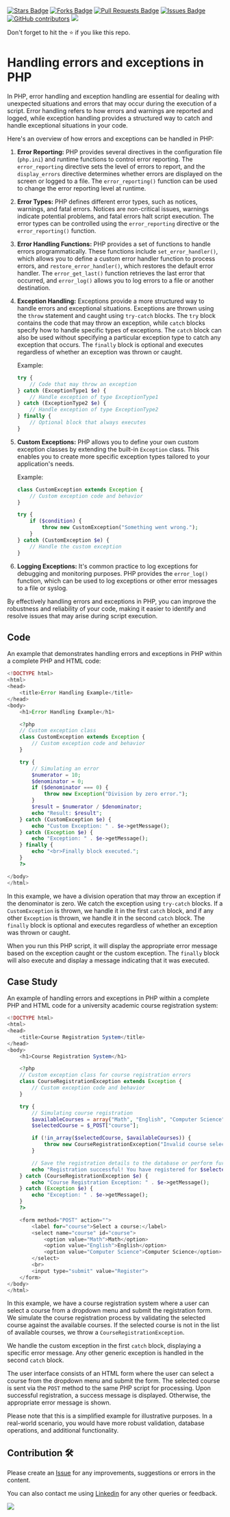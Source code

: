<a href="https://github.com/drshahizan/learn-php/stargazers"><img src="https://img.shields.io/github/stars/drshahizan/learn-php" alt="Stars Badge"/></a>
<a href="https://github.com/drshahizan/learn-php/network/members"><img src="https://img.shields.io/github/forks/drshahizan/learn-php" alt="Forks Badge"/></a>
<a href="https://github.com/drshahizan/learn-php/pulls"><img src="https://img.shields.io/github/issues-pr/drshahizan/learn-php" alt="Pull Requests Badge"/></a>
<a href="https://github.com/drshahizan/learn-php/issues"><img src="https://img.shields.io/github/issues/drshahizan/learn-php" alt="Issues Badge"/></a>
<a href="https://github.com/drshahizan/learn-php/graphs/contributors"><img alt="GitHub contributors" src="https://img.shields.io/github/contributors/drshahizan/learn-php?color=2b9348"></a>
![](https://visitor-badge.glitch.me/badge?page_id=drshahizan/learn-php)

Don't forget to hit the :star: if you like this repo.

# Handling errors and exceptions in PHP

In PHP, error handling and exception handling are essential for dealing with unexpected situations and errors that may occur during the execution of a script. Error handling refers to how errors and warnings are reported and logged, while exception handling provides a structured way to catch and handle exceptional situations in your code.

Here's an overview of how errors and exceptions can be handled in PHP:

1. **Error Reporting:**
   PHP provides several directives in the configuration file (`php.ini`) and runtime functions to control error reporting. The `error_reporting` directive sets the level of errors to report, and the `display_errors` directive determines whether errors are displayed on the screen or logged to a file. The `error_reporting()` function can be used to change the error reporting level at runtime.

2. **Error Types:**
   PHP defines different error types, such as notices, warnings, and fatal errors. Notices are non-critical issues, warnings indicate potential problems, and fatal errors halt script execution. The error types can be controlled using the `error_reporting` directive or the `error_reporting()` function.

3. **Error Handling Functions:**
   PHP provides a set of functions to handle errors programmatically. These functions include `set_error_handler()`, which allows you to define a custom error handler function to process errors, and `restore_error_handler()`, which restores the default error handler. The `error_get_last()` function retrieves the last error that occurred, and `error_log()` allows you to log errors to a file or another destination.

4. **Exception Handling:**
   Exceptions provide a more structured way to handle errors and exceptional situations. Exceptions are thrown using the `throw` statement and caught using `try-catch` blocks. The `try` block contains the code that may throw an exception, while `catch` blocks specify how to handle specific types of exceptions. The `catch` block can also be used without specifying a particular exception type to catch any exception that occurs. The `finally` block is optional and executes regardless of whether an exception was thrown or caught.

   Example:
   ```php
   try {
       // Code that may throw an exception
   } catch (ExceptionType1 $e) {
       // Handle exception of type ExceptionType1
   } catch (ExceptionType2 $e) {
       // Handle exception of type ExceptionType2
   } finally {
       // Optional block that always executes
   }
   ```

5. **Custom Exceptions:**
   PHP allows you to define your own custom exception classes by extending the built-in `Exception` class. This enables you to create more specific exception types tailored to your application's needs.

   Example:
   ```php
   class CustomException extends Exception {
       // Custom exception code and behavior
   }

   try {
       if ($condition) {
           throw new CustomException("Something went wrong.");
       }
   } catch (CustomException $e) {
       // Handle the custom exception
   }
   ```

6. **Logging Exceptions:**
   It's common practice to log exceptions for debugging and monitoring purposes. PHP provides the `error_log()` function, which can be used to log exceptions or other error messages to a file or syslog.

By effectively handling errors and exceptions in PHP, you can improve the robustness and reliability of your code, making it easier to identify and resolve issues that may arise during script execution.

## Code
An example that demonstrates handling errors and exceptions in PHP within a complete PHP and HTML code:

```php
<!DOCTYPE html>
<html>
<head>
    <title>Error Handling Example</title>
</head>
<body>
    <h1>Error Handling Example</h1>

    <?php
    // Custom exception class
    class CustomException extends Exception {
        // Custom exception code and behavior
    }

    try {
        // Simulating an error
        $numerator = 10;
        $denominator = 0;
        if ($denominator === 0) {
            throw new Exception("Division by zero error.");
        }
        $result = $numerator / $denominator;
        echo "Result: $result";
    } catch (CustomException $e) {
        echo "Custom Exception: " . $e->getMessage();
    } catch (Exception $e) {
        echo "Exception: " . $e->getMessage();
    } finally {
        echo "<br>Finally block executed.";
    }
    ?>

</body>
</html>
```

In this example, we have a division operation that may throw an exception if the denominator is zero. We catch the exception using `try-catch` blocks. If a `CustomException` is thrown, we handle it in the first `catch` block, and if any other `Exception` is thrown, we handle it in the second `catch` block. The `finally` block is optional and executes regardless of whether an exception was thrown or caught.

When you run this PHP script, it will display the appropriate error message based on the exception caught or the custom exception. The `finally` block will also execute and display a message indicating that it was executed.

## Case Study
An example of handling errors and exceptions in PHP within a complete PHP and HTML code for a university academic course registration system:

```php
<!DOCTYPE html>
<html>
<head>
    <title>Course Registration System</title>
</head>
<body>
    <h1>Course Registration System</h1>

    <?php
    // Custom exception class for course registration errors
    class CourseRegistrationException extends Exception {
        // Custom exception code and behavior
    }

    try {
        // Simulating course registration
        $availableCourses = array("Math", "English", "Computer Science");
        $selectedCourse = $_POST["course"];

        if (!in_array($selectedCourse, $availableCourses)) {
            throw new CourseRegistrationException("Invalid course selection.");
        }

        // Save the registration details to the database or perform further actions
        echo "Registration successful! You have registered for $selectedCourse.";
    } catch (CourseRegistrationException $e) {
        echo "Course Registration Exception: " . $e->getMessage();
    } catch (Exception $e) {
        echo "Exception: " . $e->getMessage();
    }
    ?>

    <form method="POST" action="">
        <label for="course">Select a course:</label>
        <select name="course" id="course">
            <option value="Math">Math</option>
            <option value="English">English</option>
            <option value="Computer Science">Computer Science</option>
        </select>
        <br>
        <input type="submit" value="Register">
    </form>
</body>
</html>
```

In this example, we have a course registration system where a user can select a course from a dropdown menu and submit the registration form. We simulate the course registration process by validating the selected course against the available courses. If the selected course is not in the list of available courses, we throw a `CourseRegistrationException`. 

We handle the custom exception in the first `catch` block, displaying a specific error message. Any other generic exception is handled in the second `catch` block. 

The user interface consists of an HTML form where the user can select a course from the dropdown menu and submit the form. The selected course is sent via the `POST` method to the same PHP script for processing. Upon successful registration, a success message is displayed. Otherwise, the appropriate error message is shown.

Please note that this is a simplified example for illustrative purposes. In a real-world scenario, you would have more robust validation, database operations, and additional functionality.

## Contribution 🛠️
Please create an [Issue](https://github.com/drshahizan/learn-php/issues) for any improvements, suggestions or errors in the content.

You can also contact me using [Linkedin](https://www.linkedin.com/in/drshahizan/) for any other queries or feedback.

![](https://visitor-badge.glitch.me/badge?page_id=drshahizan)
